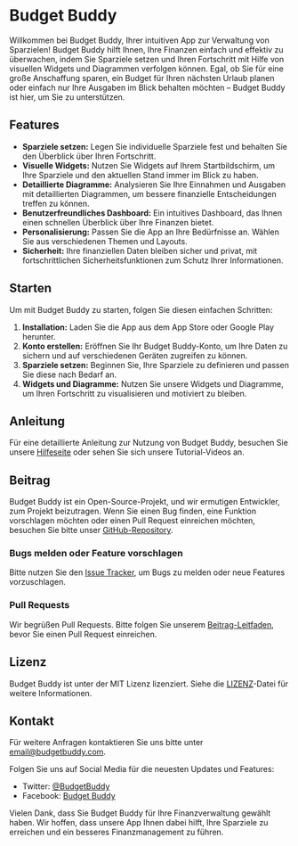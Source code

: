 # Budget Buddy

Willkommen bei Budget Buddy, Ihrer intuitiven App zur Verwaltung von Sparzielen! Budget Buddy hilft Ihnen, Ihre Finanzen einfach und effektiv zu überwachen, indem Sie Sparziele setzen und Ihren Fortschritt mit Hilfe von visuellen Widgets und Diagrammen verfolgen können. Egal, ob Sie für eine große Anschaffung sparen, ein Budget für Ihren nächsten Urlaub planen oder einfach nur Ihre Ausgaben im Blick behalten möchten – Budget Buddy ist hier, um Sie zu unterstützen.

## Features

- **Sparziele setzen:** Legen Sie individuelle Sparziele fest und behalten Sie den Überblick über Ihren Fortschritt.
- **Visuelle Widgets:** Nutzen Sie Widgets auf Ihrem Startbildschirm, um Ihre Sparziele und den aktuellen Stand immer im Blick zu haben.
- **Detaillierte Diagramme:** Analysieren Sie Ihre Einnahmen und Ausgaben mit detaillierten Diagrammen, um bessere finanzielle Entscheidungen treffen zu können.
- **Benutzerfreundliches Dashboard:** Ein intuitives Dashboard, das Ihnen einen schnellen Überblick über Ihre Finanzen bietet.
- **Personalisierung:** Passen Sie die App an Ihre Bedürfnisse an. Wählen Sie aus verschiedenen Themen und Layouts.
- **Sicherheit:** Ihre finanziellen Daten bleiben sicher und privat, mit fortschrittlichen Sicherheitsfunktionen zum Schutz Ihrer Informationen.

## Starten

Um mit Budget Buddy zu starten, folgen Sie diesen einfachen Schritten:

1. **Installation:** Laden Sie die App aus dem App Store oder Google Play herunter.
2. **Konto erstellen:** Eröffnen Sie Ihr Budget Buddy-Konto, um Ihre Daten zu sichern und auf verschiedenen Geräten zugreifen zu können.
3. **Sparziele setzen:** Beginnen Sie, Ihre Sparziele zu definieren und passen Sie diese nach Bedarf an.
4. **Widgets und Diagramme:** Nutzen Sie unsere Widgets und Diagramme, um Ihren Fortschritt zu visualisieren und motiviert zu bleiben.

## Anleitung

Für eine detaillierte Anleitung zur Nutzung von Budget Buddy, besuchen Sie unsere [Hilfeseite](#) oder sehen Sie sich unsere Tutorial-Videos an.

## Beitrag

Budget Buddy ist ein Open-Source-Projekt, und wir ermutigen Entwickler, zum Projekt beizutragen. Wenn Sie einen Bug finden, eine Funktion vorschlagen möchten oder einen Pull Request einreichen möchten, besuchen Sie bitte unser [GitHub-Repository](#).

### Bugs melden oder Feature vorschlagen

Bitte nutzen Sie den [Issue Tracker](#), um Bugs zu melden oder neue Features vorzuschlagen.

### Pull Requests

Wir begrüßen Pull Requests. Bitte folgen Sie unserem [Beitrag-Leitfaden](#), bevor Sie einen Pull Request einreichen.

## Lizenz

Budget Buddy ist unter der MIT Lizenz lizenziert. Siehe die [LIZENZ](LICENSE.md)-Datei für weitere Informationen.

## Kontakt

Für weitere Anfragen kontaktieren Sie uns bitte unter [email@budgetbuddy.com](mailto:email@budgetbuddy.com).

Folgen Sie uns auf Social Media für die neuesten Updates und Features:

- Twitter: [@BudgetBuddy](#)
- Facebook: [Budget Buddy](#)

Vielen Dank, dass Sie Budget Buddy für Ihre Finanzverwaltung gewählt haben. Wir hoffen, dass unsere App Ihnen dabei hilft, Ihre Sparziele zu erreichen und ein besseres Finanzmanagement zu führen.
